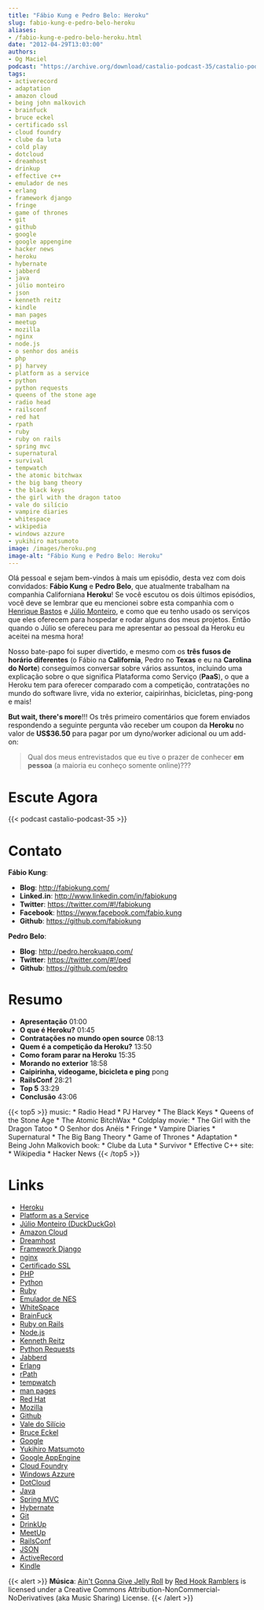 ```yaml
---
title: "Fábio Kung e Pedro Belo: Heroku"
slug: fabio-kung-e-pedro-belo-heroku
aliases:
- /fabio-kung-e-pedro-belo-heroku.html
date: "2012-04-29T13:03:00"
authors:
- Og Maciel
podcast: "https://archive.org/download/castalio-podcast-35/castalio-podcast-35.mp3"
tags:
- activerecord
- adaptation
- amazon cloud
- being john malkovich
- brainfuck
- bruce eckel
- certificado ssl
- cloud foundry
- clube da luta
- cold play
- dotcloud
- dreamhost
- drinkup
- effective c++
- emulador de nes
- erlang
- framework django
- fringe
- game of thrones
- git
- github
- google
- google appengine
- hacker news
- heroku
- hybernate
- jabberd
- java
- júlio monteiro
- json
- kenneth reitz
- kindle
- man pages
- meetup
- mozilla
- nginx
- node.js
- o senhor dos anéis
- php
- pj harvey
- platform as a service
- python
- python requests
- queens of the stone age
- radio head
- railsconf
- red hat
- rpath
- ruby
- ruby on rails
- spring mvc
- supernatural
- survival
- tempwatch
- the atomic bitchwax
- the big bang theory
- the black keys
- the girl with the dragon tatoo
- vale do silício
- vampire diaries
- whitespace
- wikipedia
- windows azzure
- yukihiro matsumoto
image: /images/heroku.png
image-alt: "Fábio Kung e Pedro Belo: Heroku"
---
```


Olá pessoal e sejam bem-vindos à mais um episódio, desta vez com dois
convidados: **Fábio Kung** e **Pedro Belo**, que atualmente trabalham na
companhia Californiana **Heroku**! Se você escutou os dois últimos
episódios, você deve se lembrar que eu mencionei sobre esta companhia
com o [Henrique
Bastos](http://www.castalio.info/henrique-bastos-welcome-to-the-django/)
e [Júlio Monteiro](http://www.castalio.info/julio-monteiro-jobscore/), e
como que eu tenho usado os serviços que eles oferecem para hospedar e
rodar alguns dos meus projetos. Então quando o Júlio se ofereceu para me
apresentar ao pessoal da Heroku eu aceitei na mesma hora!

Nosso bate-papo foi super divertido, e mesmo com os **três fusos de
horário diferentes** (o Fábio na **California**, Pedro no **Texas** e eu
na **Carolina do Norte**) conseguimos conversar sobre vários assuntos,
incluindo uma explicação sobre o que significa Plataforma como Serviço
(**PaaS**), o que a Heroku tem para oferecer comparado com a competição,
contratações no mundo do software livre, vida no exterior, caipirinhas,
bicicletas, ping-pong e mais!

**But wait, there\'s more**!!! Os três primeiro comentários que forem
enviados respondendo a seguinte pergunta vão receber um coupon da
**Heroku** no valor de **US\$36.50** para pagar por um dyno/worker
adicional ou um add-on:

> Qual dos meus entrevistados que eu tive o prazer de conhecer **em
> pessoa** (a maioria eu conheço somente online)???

# Escute Agora

{{< podcast castalio-podcast-35 >}}

# Contato

**Fábio Kung**:

- **Blog**: <http://fabiokung.com/>
- **Linked.in**: <http://www.linkedin.com/in/fabiokung>
- **Twitter**: <https://twitter.com/#!/fabiokung>
- **Facebook**: <https://www.facebook.com/fabio.kung>
- **Github**: <https://github.com/fabiokung>

**Pedro Belo**:

- **Blog**: <http://pedro.herokuapp.com/>
- **Twitter**: <https://twitter.com/#!/ped>
- **Github**: <https://github.com/pedro>

# Resumo

- **Apresentação** 01:00
- **O que é Heroku?** 01:45
- **Contratações no mundo open source** 08:13
- **Quem é a competição da Heroku?** 13:50
- **Como foram parar na Heroku** 15:35
- **Morando no exterior** 18:58
- **Caipirinha, videogame, bicicleta e ping** pong
- **RailsConf** 28:21
- **Top 5** 33:29
- **Conclusão** 43:06

{{< top5 >}}
music:
    * Radio Head
    * PJ Harvey
    * The Black Keys
    * Queens of the Stone Age
    * The Atomic BitchWax
    * Coldplay
movie:
    * The Girl with the Dragon Tatoo
    * O Senhor dos Anéis
    * Fringe
    * Vampire Diaries
    * Supernatural
    * The Big Bang Theory
    * Game of Thrones
    * Adaptation
    * Being John Malkovich
book:
    * Clube da Luta
    * Survivor
    * Effective C++
site:
    * Wikipedia
    * Hacker News
{{< /top5 >}}

# Links

- [Heroku](https://duckduckgo.com/?q=Heroku)
- [Platform as a Service](https://duckduckgo.com/?q=Platform+as+a+Service)
- [Júlio Monteiro (DuckDuckGo)](https://duckduckgo.com/?q=Júlio+Monteiro)
- [Amazon Cloud](https://duckduckgo.com/?q=Amazon+Cloud)
- [Dreamhost](https://duckduckgo.com/?q=Dreamhost)
- [Framework Django](https://duckduckgo.com/?q=Framework+Django)
- [nginx](https://duckduckgo.com/?q=nginx)
- [Certificado SSL](https://duckduckgo.com/?q=Certificado+SSL)
- [PHP](https://duckduckgo.com/?q=PHP)
- [Python](https://duckduckgo.com/?q=Python)
- [Ruby](https://duckduckgo.com/?q=Ruby)
- [Emulador de NES](https://duckduckgo.com/?q=Emulador+de+NES)
- [WhiteSpace](https://duckduckgo.com/?q=WhiteSpace)
- [BrainFuck](https://duckduckgo.com/?q=BrainFuck)
- [Ruby on Rails](https://duckduckgo.com/?q=Ruby+on+Rails)
- [Node.js](https://duckduckgo.com/?q=Node.js)
- [Kenneth Reitz](https://duckduckgo.com/?q=Kenneth+Reitz)
- [Python Requests](https://duckduckgo.com/?q=Python+Requests)
- [Jabberd](https://duckduckgo.com/?q=Jabberd)
- [Erlang](https://duckduckgo.com/?q=Erlang)
- [rPath](https://duckduckgo.com/?q=rPath)
- [tempwatch](https://duckduckgo.com/?q=tempwatch)
- [man pages](https://duckduckgo.com/?q=man+pages)
- [Red Hat](https://duckduckgo.com/?q=Red+Hat)
- [Mozilla](https://duckduckgo.com/?q=Mozilla)
- [Github](https://duckduckgo.com/?q=Github)
- [Vale do Silício](https://duckduckgo.com/?q=Vale+do+Silício)
- [Bruce Eckel](https://duckduckgo.com/?q=Bruce+Eckel)
- [Google](https://duckduckgo.com/?q=Google)
- [Yukihiro Matsumoto](https://duckduckgo.com/?q=Yukihiro+Matsumoto)
- [Google AppEngine](https://duckduckgo.com/?q=Google+AppEngine)
- [Cloud Foundry](https://duckduckgo.com/?q=Cloud+Foundry)
- [Windows Azzure](https://duckduckgo.com/?q=Windows+Azzure)
- [DotCloud](https://duckduckgo.com/?q=DotCloud)
- [Java](https://duckduckgo.com/?q=Java)
- [Spring MVC](https://duckduckgo.com/?q=Spring+MVC)
- [Hybernate](https://duckduckgo.com/?q=Hybernate)
- [Git](https://duckduckgo.com/?q=Git)
- [DrinkUp](https://duckduckgo.com/?q=DrinkUp)
- [MeetUp](https://duckduckgo.com/?q=MeetUp)
- [RailsConf](https://duckduckgo.com/?q=RailsConf)
- [JSON](https://duckduckgo.com/?q=JSON)
- [ActiveRecord](https://duckduckgo.com/?q=ActiveRecord)
- [Kindle](https://duckduckgo.com/?q=Kindle)

{{< alert >}}
**Música**: [Ain\'t Gonna Give Jelly
Roll](http://freemusicarchive.org/music/Red_Hook_Ramblers/Live__WFMU_on_Antique_Phonograph_Music_Program_with_MAC_Feb_8_2011/Red_Hook_Ramblers_-_12_-_Aint_Gonna_Give_Jelly_Roll)
by [Red Hook Ramblers](http://www.redhookramblers.com/) is licensed under a
Creative Commons Attribution-NonCommercial-NoDerivatives (aka Music Sharing)
License.
{{< /alert >}}
